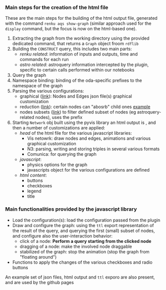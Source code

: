 ### Main steps for the creation of the html file

These are the main steps for the building of the html output file, generated with the command `renku aqs show-graph` (similar approach used for the `display` 
command, but the focus is now on the html-based one).

1. Extracting the graph from the working directory using the provided dedicated command, that returns a `Graph` object froom `rdflib`
2. Building the `CONSTRUCT` query, this includes two main parts:
    - _renku related_: information of inputs and outputs, time and commands for each run 
    - _astro related_: astroquery information intercepted by the plugin, specific to certain calls performed within our notebooks
3. Query the graph
4. Namespace binding: binding of the oda-specific prefixes to the namespace of the graph
5. Parsing the various configurations:
    - graphical ([link](https://github.com/oda-hub/renku-aqs/blob/cli-display-graph/renkuaqs/graph_graphical_config.json)): 
    Nodes and Edges json file(s) graphical customization
    - reduction ([link](https://github.com/oda-hub/renku-aqs/blob/cli-display-graph/renkuaqs/graph_reduction_config.json)): 
    certain nodes can "abosrb" child ones [example](https://github.com/oda-hub/renku-aqs/blob/cli-display-graph/readme_imgs/reduced_plan.png)
    - nodes subsets ([link](https://github.com/oda-hub/renku-aqs/blob/cli-display-graph/renkuaqs/graph_nodes_subset_config.json))
    to filter defined subset of nodes (eg astroquery-related nodes), uses the prefix 
6. Starting `Network` obj built using the pyvis library an html output is , and then a number of customizations are applied:
    - _head_ of the html file for the various javascript libraries:
      - Vis netowrk: draw nodes and edges, animations and various graphical customization
      - N3: parsing, writing and storing triples in several various formats
      - Comunica: for querying the graph
    - _javascript_: 
      - physics options for the graph
      - javascripts object for the various configurations are defined
    - _html content_:
      - buttons
      - checkboxes
      - legend
      - title
    
### Main functionalities provided by the javascript library

- Load the configuration(s): load the configuration passed from the plugin
- Draw and configure the graph: using the `ttl` export representation of the result of the query, and querying the first (small) subset of nodes, and configure also the user-interaction behavior:
   - click of a node: **Perform a query starting from the clicked node**
   - dragging of a node: make the involved node draggable
   - stabilized of the graph: stop the animation (stop the graph from "floating around") 
- Functions to apply the changes of the various checkboxes and radio buttons

An example set of json files, html output and `ttl` exporo are also present, and are used by the github pages

